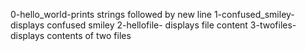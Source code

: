 0-hello_world-prints strings followed by new line
1-confused_smiley- displays confused smiley
2-hellofile- displays file content
3-twofiles- displays contents of two files
